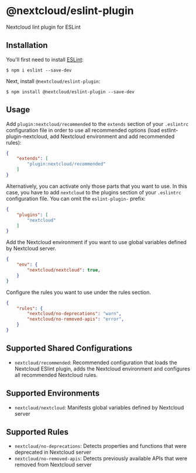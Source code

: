 # @nextcloud/eslint-plugin

Nextcloud lint plugin for ESLint

## Installation

You'll first need to install [ESLint](http://eslint.org):

```
$ npm i eslint --save-dev
```

Next, install `@nextcloud/eslint-plugin`:

```
$ npm install @nextcloud/eslint-plugin --save-dev
```

## Usage

Add `plugin:nextcloud/recommended` to the `extends` section of your `.eslintrc` configuration file in order to use all recommended options (load estlint-plugin-nextcloud, add Nextcloud environment and add recommended rules):

```json
{
    "extends": [
        "plugin:nextcloud/recommended"
    ]
}
```


Alternatively, you can activate only those parts that you want to use. In this case, you have to add `nextcloud` to the plugins section of your `.eslintrc` configuration file. You can omit the `eslint-plugin-` prefix:

```json
{
    "plugins": [
        "nextcloud"
    ]
}
```


Add the Nextcloud environment if you want to use global variables defined by Nextcloud server.

```json
{
    "env": {
        "nextcloud/nextcloud": true,
    }
}
```


Configure the rules you want to use under the rules section.

```json
{
    "rules": {
        "nextcloud/no-deprecations": "warn",
        "nextcloud/no-removed-apis": "error",
    }
}
```

## Supported Shared Configurations

* `nextcloud/recommended`: Recommended configuration that loads the Nextcloud ESlint plugin, adds the Nextcloud environment and configures all recommended Nextcloud rules.


## Supported Environments

* `nextcloud/nextcloud`: Manifests global variables defined by Nextcloud server


## Supported Rules

* `nextcloud/no-deprecations`: Detects properties and functions that were deprecated in Nextcloud server
* `nextcloud/no-removed-apis`: Detects previously available APIs that were removed from Nextcloud server

